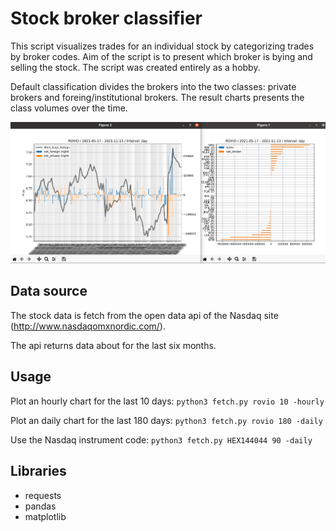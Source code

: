 # Stock broker classifier
This script visualizes trades for an individual stock by categorizing trades by broker codes. Aim of the script is to present which broker is bying and selling the stock. The script was created entirely as a hobby.

Default classification divides the brokers into the two classes: private brokers and foreing/institutional brokers. The result charts presents the class volumes over the time.

![alt text](img/trade-example-chart.png)

## Data source

The stock data is fetch from the open data api of the Nasdaq site (http://www.nasdaqomxnordic.com/).

The api returns data about for the last six months.

## Usage

Plot an hourly chart for the last 10 days: ```python3 fetch.py rovio 10 -hourly```

Plot an daily chart for the last 180 days: ```python3 fetch.py rovio 180 -daily```

Use the Nasdaq instrument code: ```python3 fetch.py HEX144044 90 -daily``` 

## Libraries
- requests
- pandas
- matplotlib